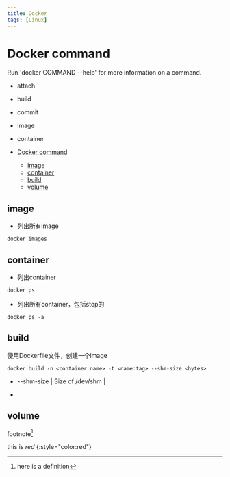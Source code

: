 ```yaml
---
title: Docker
tags: [Linux]
---
```


# Docker command

Run 'docker COMMAND --help' for more information on a command.

- attach
- build
- commit
- image
- container

- [Docker command](#docker-command)
  - [image](#image)
  - [container](#container)
  - [build](#build)
  - [volume](#volume)

## image

- 列出所有image

~~~ docker
docker images
~~~

## container

- 列出container

~~~ bash
docker ps 
~~~

- 列出所有container，包括stop的

```
docker ps -a 
```

## build

 使用Dockerfile文件，创建一个image

```
docker build -n <container name> -t <name:tag> --shm-size <bytes>
```

- --shm-size | Size of /dev/shm |

-

## volume

footnote[^1]

[^1]: here is a definition

this is *red* {:style="color:red"}

